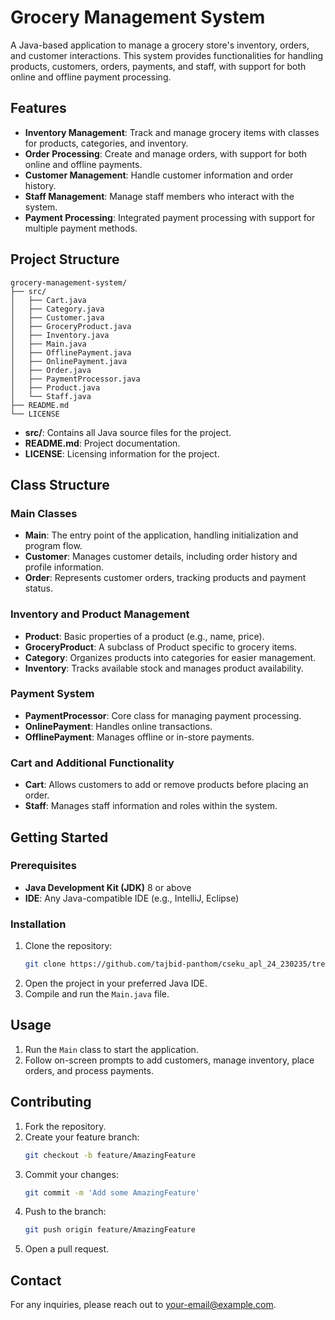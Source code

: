 # Grocery Management System

A Java-based application to manage a grocery store's inventory, orders, and customer interactions. This system provides functionalities for handling products, customers, orders, payments, and staff, with support for both online and offline payment processing.

## Features

- **Inventory Management**: Track and manage grocery items with classes for products, categories, and inventory.
- **Order Processing**: Create and manage orders, with support for both online and offline payments.
- **Customer Management**: Handle customer information and order history.
- **Staff Management**: Manage staff members who interact with the system.
- **Payment Processing**: Integrated payment processing with support for multiple payment methods.

## Project Structure

```
grocery-management-system/
├── src/
│   ├── Cart.java
│   ├── Category.java
│   ├── Customer.java
│   ├── GroceryProduct.java
│   ├── Inventory.java
│   ├── Main.java
│   ├── OfflinePayment.java
│   ├── OnlinePayment.java
│   ├── Order.java
│   ├── PaymentProcessor.java
│   ├── Product.java
│   └── Staff.java
├── README.md
└── LICENSE
```

- **src/**: Contains all Java source files for the project.
- **README.md**: Project documentation.
- **LICENSE**: Licensing information for the project.

## Class Structure

### Main Classes
- **Main**: The entry point of the application, handling initialization and program flow.
- **Customer**: Manages customer details, including order history and profile information.
- **Order**: Represents customer orders, tracking products and payment status.

### Inventory and Product Management
- **Product**: Basic properties of a product (e.g., name, price).
- **GroceryProduct**: A subclass of Product specific to grocery items.
- **Category**: Organizes products into categories for easier management.
- **Inventory**: Tracks available stock and manages product availability.

### Payment System
- **PaymentProcessor**: Core class for managing payment processing.
- **OnlinePayment**: Handles online transactions.
- **OfflinePayment**: Manages offline or in-store payments.

### Cart and Additional Functionality
- **Cart**: Allows customers to add or remove products before placing an order.
- **Staff**: Manages staff information and roles within the system.

## Getting Started

### Prerequisites
- **Java Development Kit (JDK)** 8 or above
- **IDE**: Any Java-compatible IDE (e.g., IntelliJ, Eclipse)

### Installation
1. Clone the repository:
   ```bash
   git clone https://github.com/tajbid-panthom/cseku_apl_24_230235/tree/main/Project%20Task%202
   ```
2. Open the project in your preferred Java IDE.
3. Compile and run the `Main.java` file.

## Usage
1. Run the `Main` class to start the application.
2. Follow on-screen prompts to add customers, manage inventory, place orders, and process payments.

## Contributing
1. Fork the repository.
2. Create your feature branch:
   ```bash
   git checkout -b feature/AmazingFeature
   ```
3. Commit your changes:
   ```bash
   git commit -m 'Add some AmazingFeature'
   ```
4. Push to the branch:
   ```bash
   git push origin feature/AmazingFeature
   ```
5. Open a pull request.


## Contact
For any inquiries, please reach out to [your-email@example.com](230235@ku.ac.bd).
